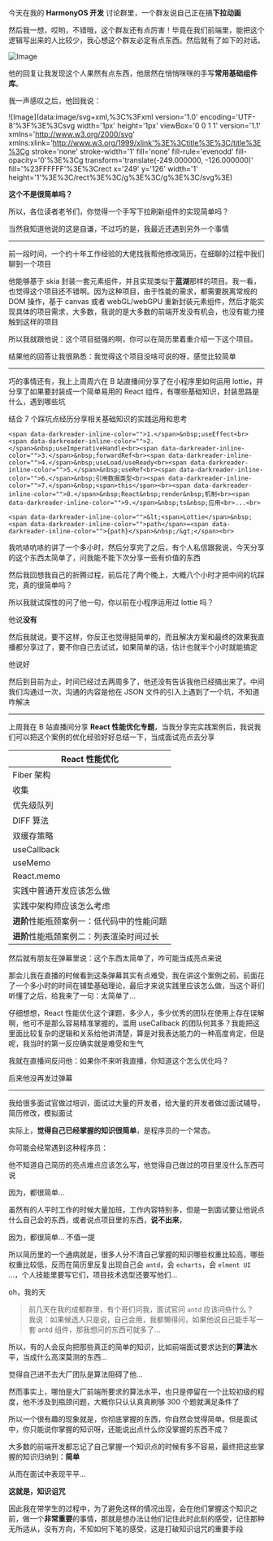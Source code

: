 今天在我的 **HarmonyOS 开发** 讨论群里，一个群友说自己正在搞**下拉动画**

然后我一想，哎哟，不错哦，这个群友还有点厉害！毕竟在我们前端里，能把这个逻辑写出来的人比较少，我心想这个群友必定有点东西。然后就有了如下的对话。

![Image](https://mmbiz.qpic.cn/sz_mmbiz_jpg/Kn1wMOibzLcGof2bLL4YRPU17wkpbvEmSJzqsHMvZI5WhUWUzquyz0GaX3Qn67Z74VA8a9eo8kn1XYiaZOicyd3jQ/640?wx_fmt=jpeg&from=appmsg&tp=webp&wxfrom=5&wx_lazy=1&wx_co=1)

他的回复让我发现这个人果然有点东西，他居然在悄悄咪咪的手写**常用基础组件库**。

我一声感叹之后，他回我说：

![Image](data:image/svg+xml,%3C%3Fxml version='1.0' encoding='UTF-8'%3F%3E%3Csvg width='1px' height='1px' viewBox='0 0 1 1' version='1.1' xmlns='http://www.w3.org/2000/svg' xmlns:xlink='http://www.w3.org/1999/xlink'%3E%3Ctitle%3E%3C/title%3E%3Cg stroke='none' stroke-width='1' fill='none' fill-rule='evenodd' fill-opacity='0'%3E%3Cg transform='translate(-249.000000, -126.000000)' fill='%23FFFFFF'%3E%3Crect x='249' y='126' width='1' height='1'%3E%3C/rect%3E%3C/g%3E%3C/g%3E%3C/svg%3E)

**这个不是很简单吗？**

所以，各位读者老爷们，你觉得一个手写下拉刷新组件的实现简单吗？

当然我知道他说的这是自谦，不过巧的是，我最近还遇到另外一个事情

___

前一段时间，一个约十年工作经验的大佬找我帮他修改简历，在细聊的过程中我们聊到一个项目

他能够基于 skia 封装一套元素组件，并且实现类似于**蓝湖**那样的项目。我一看，也觉得这个项目还不错啊。因为这种项目，由于性能的需求，都需要脱离常规的 DOM 操作，基于 canvas 或者 webGL/webGPU 重新封装元素组件，然后才能实现具体的项目需求，大多数，我说的是大多数的前端开发没有机会，也没有能力接触到这样的项目

所以我就跟他说：这个项目挺强的啊，你可以在简历里着重介绍一下这个项目。

结果他的回答让我很熟悉：我觉得这个项目没啥可说的呀，感觉比较简单

___

巧的事情还有，我上上周周六在 B 站直播间分享了在小程序里如何运用 lottie，并分享了如果要封装成一个简单易用的 React 组件，有哪些基础知识，封装思路是什么，遇到哪些坑

结合 7 个踩坑点经历分享相关基础知识的实践运用和思考

```
<span data-darkreader-inline-color="">1.</span>&nbsp;useEffect<br><span data-darkreader-inline-color="">2.</span>&nbsp;useImperativeHandle<br><span data-darkreader-inline-color="">3.</span>&nbsp;forwardRef<br><span data-darkreader-inline-color="">4.</span>&nbsp;useLoad/useReady<br><span data-darkreader-inline-color="">5.</span>&nbsp;useRef<br><span data-darkreader-inline-color="">6.</span>&nbsp;引用数据类型<br><span data-darkreader-inline-color="">7.</span>&nbsp;<span>this</span><br><span data-darkreader-inline-color="">8.</span>&nbsp;React&nbsp;render&nbsp;机制<br><span data-darkreader-inline-color="">9.</span>&nbsp;ts&nbsp;应用<br>...<br>
```

```
<span data-darkreader-inline-color="">&lt;<span>Lottie</span>&nbsp;<span data-darkreader-inline-color="">path</span>=<span data-darkreader-inline-color="">{path}</span>&nbsp;/&gt;</span><br>
```

我吭哧吭哧的讲了一个多小时，然后分享完了之后，有个人私信跟我说，今天分享的这个东西太简单了，问我能不能下次分享一些有价值的东西

然后我回想我自己的折腾过程，前后花了两个晚上，大概八个小时才把中间的坑踩完，真的很简单吗？

所以我就试探性的问了他一句，你以前在小程序运用过 lottie 吗？

他说**没有**

然后我就说，要不这样，你反正也觉得挺简单的，而且解决方案和最终的效果我直播都分享过了，要不你自己去试试，如果简单的话，估计也就半个小时就能搞定

他说好

然后到目前为止，时间已经过去两周多了，他还没有告诉我他已经搞出来了。中间我们沟通过一次，沟通的内容是他在 JSON 文件的引入上遇到了一个坑，不知道咋解决

___

上周我在 B 站直播间分享 **React 性能优化专题**，当我分享完实践案例后，我说我们可以把这个案例的优化经验好好总结一下，当成面试亮点去分享

| React 性能优化 |
| --- |
| Fiber 架构 |
| 收集 |
| 优先级队列 |
| DIFF 算法 |
| 双缓存策略 |
| useCallback |
| useMemo |
| React.memo |
| 实践中普通开发应该怎么做 |
| 实践中架构师应该怎么考虑 |
| **进阶**性能瓶颈案例一：低代码中的性能问题 |
| **进阶**性能瓶颈案例二：列表渲染时间过长 |

然后就有朋友在弹幕里说：这个东西太简单了，咋可能当成亮点来说

那会儿我在直播的时候看到这条弹幕其实有点难受，我在讲这个案例之前，前面花了一个多小时的时间在铺垫基础理论，最后才来说实践里应该怎么做，当这个哥们听懂了之后，给我来了一句：太简单了...

仔细想想，React 性能优化这个课题，多少人，多少优秀的团队在使用上存在误解啊，他可不是那么容易精准掌握的，滥用 useCallback 的团队何其多？我能把这里面比较复杂的逻辑和关系给他讲清楚，算是对我表达能力的一种高度肯定，但是呢，我当时的第一反应确实就是难受和生气

我就在直播间反问他：如果你不来听我直播，你知道这个怎么优化吗？

后来他没再发过弹幕

___

我给很多面试官做过培训，面试过大量的开发者，给大量的开发者做过面试辅导，简历修改，模拟面试

实际上，**觉得自己已经掌握的知识很简单**，是程序员的一个常态。

你可能会经常遇到这种程序员：

他不知道自己简历的亮点难点应该怎么写，他觉得自己做过的项目里没什么东西可说

因为，都很简单...

虽然有的人平时工作的时候大量加班，工作内容特别多，但是一到面试要让他说点什么自己会的东西，或者说点项目里的东西，**说不出来**，

因为，都很简单... 不值一提

所以简历里的一个通病就是，很多人分不清自己掌握的知识哪些权重比较高，哪些权重比较低，反而在简历里反复出现自己会 `antd`，会 `echarts`，会 `elment UI` ...，个人技能里要写它们，项目技术选型还要写他们...

oh，我的天

> 前几天在我的成都群里，有个哥们问我，面试官问 `antd` 应该问些什么？  
> 我说：如果候选人只是说，自己会用，我都懒得问，如果他说自己能手写一套 antd 组件，那我想问的东西可就多了...

所以，有的人会反向把那些真正的简单的知识，比如前端面试要求达到的**算法**水平，当成什么高深莫测的东西...

觉得自己进不去大厂团队是算法阻碍了他...

然而事实上，哪怕是大厂前端所要求的算法水平，也只是停留在一个比较初级的程度，他不涉及到瓶颈问题，大概你只认认真真刷够 300 个题就满足条件了

所以一个很有趣的现象就是，你彻底掌握的东西，你自然会觉得简单。但是面试中，你只能说你掌握的知识呀，还能说出点什么你没掌握的东西不成？

大多数的前端开发都忘记了自己掌握一个知识点的时候有多不容易，最终把这些掌握的知识归纳到：**简单**

从而在面试中表现平平...

**这就是，知识诅咒**

因此我在带学生的过程中，为了避免这样的情况出现，会在他们掌握这个知识之前，做一个**非常重要**的事情，那就是想办法让他们记住此时此刻的感受，记住那种无所适从，没有方向，不知如何下笔的感受，这是打破知识诅咒的重要手段